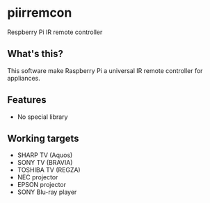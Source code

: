 # piirremcon
Respberry Pi IR remote controller

## What's this?

This software make Raspberry Pi a universal IR remote controller
for appliances.

## Features

  - No special library

## Working targets

  - SHARP TV (Aquos)
  - SONY TV (BRAVIA)
  - TOSHIBA TV (REGZA)
  - NEC projector
  - EPSON projector
  - SONY Blu-ray player



